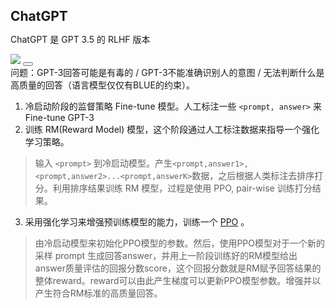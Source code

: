 # ChatGPT

ChatGPT 是 GPT 3.5 的 RLHF 版本

<div grid="~ cols-2 gap-2">
<div>
<img src="/chatgpt-algo.svg" w="100%" h="~" />
<Button title="DETAILS" url="https://openai.com/blog/chatgpt/" ><carbon:report-data /></Button>
</div>
<div class="text-xs">
问题：GPT-3回答可能是有毒的 / GPT-3不能准确识别人的意图 / 无法判断什么是高质量的回答（语言模型仅仅有BLUE的约束）。

1. 冷启动阶段的监督策略 Fine-tune 模型。人工标注一些 `<prompt, answer>` 来 Fine-tune GPT-3
2. 训练 RM(Reward Model) 模型，这个阶段通过人工标注数据来指导一个强化学习策略。
  > 输入 `<prompt>` 到冷启动模型。产生`<prompt,answer1>,<prompt,answer2>...<prompt,answerK>`数据，之后根据人类标注去排序打分。利用排序结果训练 RM 模型，过程是使用 PPO, pair-wise 训练打分结果。
<!--
(训练得到一个模型，使得输入`<prompt,answer>`，输出结果的质量越好，打分应该越高)
-->
3. 采用强化学习来增强预训练模型的能力，训练一个 <a href="https://openai.com/blog/openai-baselines-ppo/">PPO</a> 。
  > 由冷启动模型来初始化PPO模型的参数。然后，使用PPO模型对于一个新的采样 prompt 生成回答answer，并用上一阶段训练好的RM模型给出answer质量评估的回报分数score，这个回报分数就是RM赋予回答结果的整体reward。reward可以由此产生梯度可以更新PPO模型参数。增强并以产生符合RM标准的高质量回答。



</div>


</div>

<!-- 
第一阶段：冷启动阶段的监督策略模型。靠GPT 3.5本身，尽管它很强，但是它很难理解人类不同类型指令中蕴含的不同意图，也很难判断生成内容是否是高质量的结果。
为了让GPT 3.5初步具备理解指令中蕴含的意图，首先会从测试用户提交的prompt(就是指令或问题)中随机抽取一批，靠专业的标注人员，给出指定prompt的高质量答案，然后用这些人工标注好的<prompt,answer>数据来Fine-tune GPT 3.5模型。
经过这个过程，我们可以认为GPT 3.5初步具备了理解人类prompt中所包含意图，并根据这个意图给出相对高质量回答的能力。

第二阶段：训练回报模型（Reward Model,RM）。这个阶段的主要目的是通过人工标注训练数据，来训练回报模型。
具体而言，随机抽样一批用户提交的prompt(大部分和第一阶段的相同)，使用第一阶段Fine-tune好的冷启动模型，对于每个prompt，由冷启动模型生成K个不同的回答，于是模型产生出了<prompt,answer1>,<prompt,answer2>….<prompt,answerK>数据。之后，标注人员对K个结果按照很多标准（上面提到的相关性、富含信息性、有害信息等诸多标准）综合考虑进行排序，给出K个结果的排名顺序，这就是此阶段人工标注的数据。
接下来，我们准备利用这个排序结果数据来训练回报模型，采取的训练模式其实就是平常经常用到的 pair-wise learning to rank。对于 K 个排序结果，两两组合，形成个训练数据对，ChatGPT 采取 pair-wise loss 来训练 Reward Model。RM 模型接受一个输入<prompt,answer>，给出评价回答质量高低的回报分数 Score。对于一对训练数据<answer1,answer2>，我们假设人工排序中 answer1 排在 answer2 前面，那么 Loss 函数则鼓励 RM 模型对<prompt,answer1>的打分要比<prompt,answer2>的打分要高。
在这个阶段里，首先由冷启动后的监督策略模型为每个prompt产生K个结果，人工根据结果质量由高到低排序，以此作为训练数据，通过pair-wise learning to rank模式来训练回报模型。对于学好的RM模型来说，输入<prompt,answer>，输出结果的质量得分，得分越高说明产生的回答质量越高。

第三阶段：采用强化学习来增强预训练模型的能力。
本阶段无需人工标注数据，而是利用上一阶段学好的RM模型，靠RM打分结果来更新预训练模型参数。具体而言，首先，从用户提交的prompt里随机采样一批新的命令（指的是和第一第二阶段不同的新的prompt，这个其实是很重要的，对于提升LLM模型理解instruct指令的泛化能力很有帮助），且由冷启动模型来初始化PPO模型的参数。然后，对于随机抽取的prompt，使用PPO模型生成回答answer， 并用上一阶段训练好的RM模型给出answer质量评估的回报分数score，这个回报分数就是RM赋予给整个回答（由单词序列构成）的整体reward。有了单词序列的最终回报，就可以把每个单词看作一个时间步，把reward由后往前依次传递，由此产生的策略梯度可以更新PPO模型参数。这是标准的强化学习过程，目的是训练LLM产生高reward的答案，也即是产生符合RM标准的高质量回答。

-->

<style>
h1 {
  font-size: 21px !important;
}
ul{
  li{
      font-size: 16px !important;
  }
}
</style>
